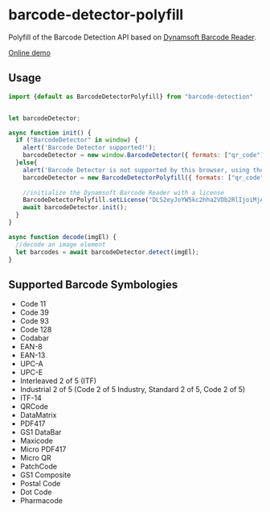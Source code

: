 # barcode-detector-polyfill

Polyfill of the Barcode Detection API based on [Dynamsoft Barcode Reader](https://www.dynamsoft.com/barcode-reader/overview/).

[Online demo](https://627c7066caa03800ac213a59--extraordinary-taiyaki-4769a5.netlify.app/)

## Usage

```js
import {default as BarcodeDetectorPolyfill} from "barcode-detection"


let barcodeDetector;

async function init() {
  if ("BarcodeDetector" in window) {
    alert('Barcode Detector supported!');
    barcodeDetector = new window.BarcodeDetector({ formats: ["qr_code"] });
  }else{
    alert('Barcode Detector is not supported by this browser, using the Dynamsoft Barcode Reader polyfill.');
    barcodeDetector = new BarcodeDetectorPolyfill({ formats: ["qr_code"] });
    
    //initialize the Dynamsoft Barcode Reader with a license
    BarcodeDetectorPolyfill.setLicense("DLS2eyJoYW5kc2hha2VDb2RlIjoiMjAwMDAxLTE2NDk4Mjk3OTI2MzUiLCJvcmdhbml6YXRpb25JRCI6IjIwMDAwMSIsInNlc3Npb25QYXNzd29yZCI6IndTcGR6Vm05WDJrcEQ5YUoifQ==");
    await barcodeDetector.init();
  }
}

async function decode(imgEl) {
  //decode an image element
  let barcodes = await barcodeDetector.detect(imgEl);
}
```

## Supported Barcode Symbologies

* Code 11
* Code 39
* Code 93
* Code 128
* Codabar
* EAN-8
* EAN-13
* UPC-A
* UPC-E
* Interleaved 2 of 5 (ITF)
* Industrial 2 of 5 (Code 2 of 5 Industry, Standard 2 of 5, Code 2 of 5)
* ITF-14 
* QRCode
* DataMatrix
* PDF417
* GS1 DataBar
* Maxicode
* Micro PDF417
* Micro QR
* PatchCode
* GS1 Composite
* Postal Code
* Dot Code
* Pharmacode

